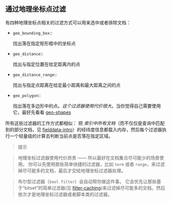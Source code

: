 ## 通过地理坐标点过滤

有四种地理坐标点相关的过滤方式可以用来选中或者排除文档：

- `geo_bounding_box`::

    找出落在指定矩形框中的坐标点

- `geo_distance`::

    找出与指定位置在给定距离内的点

- `geo_distance_range`::

    找出与指定点距离在给定最小距离和最大距离之间的点

- `geo_polygon`::

    找出落在多边形中的点。_这个过滤器使用代价很大_。当你觉得自己需要使用它，最好先看看 [geo-shapes](/geo-shapes) 

所有这些过滤器的工作方式都相似：
把 _索引中所有文档_（而不仅仅是查询中匹配到的部分文档，见 [fielddata-intro](/fielddata-intro)）的经纬度信息都载入内存，然后每个过滤器执行一个轻量级的计算去判断当前点是否落在指定区域。

> 提示

> 地理坐标过滤器使用代价昂贵 —— 所以最好在文档集合尽可能少的场景使用。
> 你可以先使用那些简单快捷的过滤器，比如 `term` 或者 `range`，来过滤掉尽可能多的文档，最后才交给地理坐标过滤器处理。

> 布尔型过滤器（`bool filter`）会自动帮你做这件事。
> 它会优先让那些基于“bitset”的简单过滤器(见 [filter-caching](/filter-caching))来过滤掉尽可能多的文档，然后依次才是地理坐标过滤器或者脚本类的过滤器。

